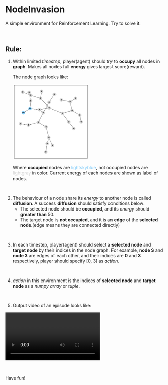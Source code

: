 # NodeInvasion

A simple environment for Reinforcement Learning. Try to solve it.

&nbsp;

## Rule:
1. Within limited _timestep_, player(agent) should try to __occupy__ all nodes in __graph__. Makes all nodes full __energy__ gives largest score(reward).


    The node graph looks like:

    <img src="nodeGraph/images/0.png" width=50% height=50%>


    Where __occupied__ nodes are <span style="color: lightskyblue">lightskyblue</span>, not occupied nodes are <span style="color: lightgray">lightgray</span> in color. Current energy of each nodes are shown as label of nodes.

&nbsp;

2. The behaviour of a node share its _energy_ to another node is called __diffusion__. A success __diffusion__ should satisfy conditions below:
    - The selected node should be __occupied__, and its _energy_ should __greater than__ 50.
    - The target node is __not occupied__, and it is an __edge__ of the __selected node__.(edge means they are connected directly)

&nbsp;

3. In each timestep, player(agent) should select a __selected node__ and __target node__ by their indices in the node graph. For example, __node S__ and __node 3__ are edges of each other, and their indices are __0__ and __3__ respectively, player should specify [0, 3] as _action_.

&nbsp;

4. _action_ in this environment is the indices of __selected node__ and __target node__ as a _numpy array_ or _tuple_.

&nbsp;

5. Output video of an episode looks like:
<video controls>
  <source src="example output/01.mp4" type="video/mp4">
</video>

&nbsp;

Have fun!